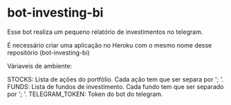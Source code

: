 # bot-investing-bi

Esse bot realiza um pequeno relatório de investimentos no telegram. 

É necessário criar uma aplicação no Heroku com o mesmo nome desse repositório (bot-investing-bi)

Váriaveis de ambiente:

STOCKS: Lista de ações do portfólio. Cada ação tem que ser separa por '; '.
FUNDS: Lista de fundos de investimento. Cada fundo tem que ser separado por '; '.
TELEGRAM_TOKEN: Token do bot do telegram.
